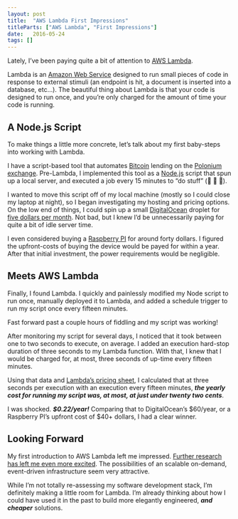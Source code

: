 ```yaml
---
layout: post
title:  "AWS Lambda First Impressions"
titleParts: ["AWS Lambda", "First Impressions"]
date:   2016-05-24
tags: []
---
```


Lately, I’ve been paying quite a bit of attention to [AWS Lambda](https://aws.amazon.com/lambda/).

Lambda is an [Amazon Web Service](https://aws.amazon.com/about-aws/) designed to run small pieces of code in response to external stimuli (an endpoint is hit, a document is inserted into a database, etc…). The beautiful thing about Lambda is that your code is designed to run once, and you’re only charged for the amount of time your code is running.

## A Node.js Script

To make things a little more concrete, let’s talk about my first baby-steps into working with Lambda.

I have a script-based tool that automates [Bitcoin](https://bitcoin.org/en/) lending on the [Polonium exchange](https://www.poloniex.com/lending). Pre-Lambda, I implemented this tool as a [Node.js](https://nodejs.org/en/) script that spun up a local server, and executed a job every 15 minutes to “do stuff” (💸 💸 💸).

I wanted to move this script off of my local machine (mostly so I could close my laptop at night), so I began investigating my hosting and pricing options. On the low end of things, I could spin up a small [DigitalOcean](https://www.digitalocean.com/) droplet for [five dollars per month](https://www.digitalocean.com/pricing/). Not bad, but I knew I’d be unnecessarily paying for quite a bit of idle server time.

I even considered buying a [Raspberry PI](https://www.raspberrypi.org/) for around forty dollars. I figured the upfront-costs of buying the device would be payed for within a year. After that initial investment, the power requirements would be negligible.

## Meets AWS Lambda

Finally, I found Lambda. I quickly and painlessly modified my Node script to run once, manually deployed it to Lambda, and added a schedule trigger to run my script once every fifteen minutes.

Fast forward past a couple hours of fiddling and my script was working!

After monitoring my script for several days, I noticed that it took between one to two seconds to execute, on average. I added an execution hard-stop duration of three seconds to my Lambda function. With that, I knew that I would be charged for, at most, three seconds of up-time every fifteen minutes.

Using that data and [Lambda’s pricing sheet](https://aws.amazon.com/lambda/pricing/), I calculated that at three seconds per execution with an execution every fifteen minutes, ___the yearly cost for running my script was, at most, at just under twenty two cents___.

I was shocked. ___$0.22/year!___ Comparing that to DigitalOcean’s $60/year, or a Raspberry PI’s upfront cost of $40+ dollars, I had a clear winner.

## Looking Forward

My first introduction to AWS Lambda left me impressed. [Further research has left me even more excited](http://kevinold.com/2016/02/01/serverless-graphql.html). The possibilities of an scalable on-demand, event-driven infrastructure seem very attractive.

While I’m not totally re-assessing my software development stack, I’m definitely making a little room for Lambda. I’m already thinking about how I could have used it in the past to build more elegantly engineered, ___and cheaper___ solutions.
